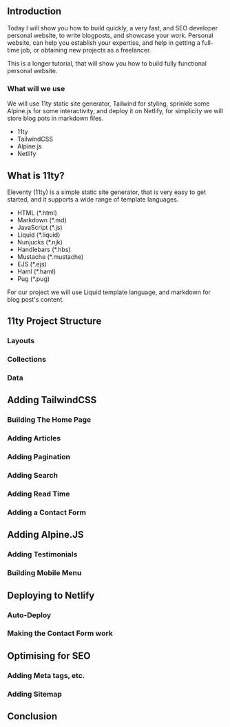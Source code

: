 ## Introduction

Today I will show you how to build quickly, a very fast, and SEO developer personal website, to write blogposts, and showcase your work. Personal website, can help you establish your expertise, and help in getting a full-time job, or obtaining new projects as a freelancer.

This is a longer tutorial, that will show you how to build fully functional personal website.

### What will we use

We will use 11ty static site generator, Tailwind for styling, sprinkle some Alpine.js for some interactivity, and deploy it on Netlify, for simplicity we will store blog pots in markdown files.

- 11ty
- TailwindCSS
- Alpine.js
- Netlify

## What is 11ty?

Eleventy (11ty) is a simple static site generator, that is very easy to get started, and it supports a wide range of template languages.

- HTML (*.html)
- Markdown (*.md)
- JavaScript (*.js)
- Liquid (*.liquid)
- Nunjucks (*.njk)
- Handlebars (*.hbs)
- Mustache (*.mustache)
- EJS (*.ejs)
- Haml (*.haml)
- Pug (*.pug)

For our project we will use Liquid template language, and markdown for blog post's content.

## 11ty Project Structure

### Layouts

### Collections

### Data

## Adding TailwindCSS

### Building The Home Page

### Adding Articles

### Adding Pagination

### Adding Search

### Adding Read Time

### Adding a Contact Form

## Adding Alpine.JS

### Adding Testimonials

### Building Mobile Menu

## Deploying to Netlify

### Auto-Deploy

### Making the Contact Form work

## Optimising for SEO

### Adding Meta tags, etc.

### Adding Sitemap

## Conclusion